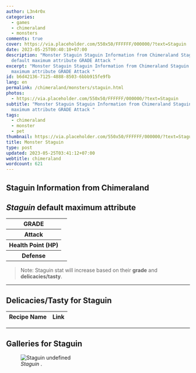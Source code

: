 ```yaml
---
author: L3n4r0x
categories:
  - games
  - chimeraland
  - monsters
comments: true
cover: https://via.placeholder.com/550x50/FFFFFF/000000/?text=Staguin
date: 2023-05-25T00:40:10+07:00
description: "Monster Staguin Staguin Information from Chimeraland Staguin
  default maximum attribute GRADE Attack "
excerpt: "Monster Staguin Staguin Information from Chimeraland Staguin default
  maximum attribute GRADE Attack "
id: b6d42136-7125-4888-8503-6bbb915fe9fb
lang: en
permalink: /chimeraland/monsters/staguin.html
photos:
  - https://via.placeholder.com/550x50/FFFFFF/000000/?text=Staguin
subtitle: "Monster Staguin Staguin Information from Chimeraland Staguin default
  maximum attribute GRADE Attack "
tags:
  - chimeraland
  - monster
  - pet
thumbnail: https://via.placeholder.com/550x50/FFFFFF/000000/?text=Staguin
title: Monster Staguin
type: post
updated: 2023-05-25T03:41:12+07:00
webtitle: chimeraland
wordcount: 621
---
```


<link
  rel="stylesheet"
  href="https://rawcdn.githack.com/dimaslanjaka/Web-Manajemen/870a349/css/bootstrap-5-3-0-alpha3-wrapper.css"
/>
<section id="bootstrap-wrapper">
  <div data-bs-theme="dark">
    <h2>Staguin Information from Chimeraland</h2>
    <h2 id="attribute"><i>Staguin</i> default maximum attribute</h2>
    <div class="row">
      <div class="col mb-2">
        <div class="card">
          <div class="card-body">
            <table>
              <tr>
                <th>GRADE</th>
                <td><br /></td>
              </tr>
              <tr>
                <th>Attack</th>
                <td></td>
              </tr>
              <tr>
                <th>Health Point (HP)</th>
                <td></td>
              </tr>
              <tr>
                <th>Defense</th>
                <td></td>
              </tr>
            </table>
          </div>
        </div>
      </div>
    </div>
    <blockquote class="bd-callout bd-callout-warning">
      Note: Staguin stat will increase based on their <b>grade</b> and
      <b>delicacies/tasty</b>.
    </blockquote>
    <hr />
    <h2 id="delicacies">Delicacies/Tasty for Staguin</h2>
    <div class="card">
      <div class="card-body">
        <div class="table-responsive">
          <table class="table table-striped">
            <thead>
              <tr>
                <th>Recipe Name</th>
                <th>Link</th>
              </tr>
            </thead>
            <tbody></tbody>
          </table>
        </div>
      </div>
    </div>
    <hr />
    <div id="gallery">
      <h2>Galleries for Staguin</h2>
      <div class="row">
        <div class="col-lg-6 col-12">
          <figure>
            <img
              src="https://www.webmanajemen.com/undefined"
              alt="Staguin undefined"
            />
            <figcaption style="word-wrap: break-word">
              <i>Staguin</i> .
            </figcaption>
          </figure>
        </div>
      </div>
    </div>
  </div>
</section>